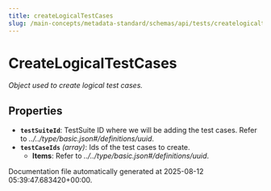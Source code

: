 ```yaml
---
title: createLogicalTestCases
slug: /main-concepts/metadata-standard/schemas/api/tests/createlogicaltestcases
---
```


# CreateLogicalTestCases

*Object used to create logical test cases.*

## Properties

- **`testSuiteId`**: TestSuite ID where we will be adding the test cases. Refer to *../../type/basic.json#/definitions/uuid*.
- **`testCaseIds`** *(array)*: Ids of the test cases to create.
  - **Items**: Refer to *../../type/basic.json#/definitions/uuid*.


Documentation file automatically generated at 2025-08-12 05:39:47.683420+00:00.
